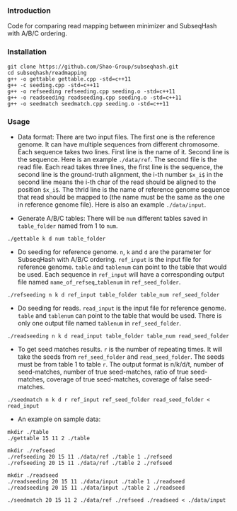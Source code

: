 ### Introduction
Code for comparing read mapping between minimizer and SubseqHash with A/B/C ordering. 


### Installation
```
git clone https://github.com/Shao-Group/subseqhash.git
cd subseqhash/readmapping
g++ -o gettable gettable.cpp -std=c++11
g++ -c seeding.cpp -std=c++11
g++ -o refseeding refseeding.cpp seeding.o -std=c++11
g++ -o readseeding readseeding.cpp seeding.o -std=c++11
g++ -o seedmatch seedmatch.cpp seeding.o -std=c++11
```
### Usage
- Data format:
  There are two input files. The first one is the reference genome. It can have multiple sequences from different chromosome. Each sequence takes two lines. First line is the name of it. Second line is the sequence. Here is an example `./data/ref`. The second file is the read file. Each read takes three lines, the first line is the sequence, the second line is the ground-truth alignment, the i-th number `$x_i$` in the second line means the i-th char of the read should be aligned to the position `$x_i$`. The thrid line is the name of reference genome sequence that read should be mapped to (the name must be the same as the one in reference genome file). Here is also an example `./data/input`.

- Generate A/B/C tables: There will be `num` different tables saved in `table_folder` named from 1 to `num`.

```
./gettable k d num table_folder
```

- Do seeding for reference genome. `n`, `k` and `d` are the parameter for SubseqHash with A/B/C ordering. `ref_input` is the input file for reference genome. `table` and `tablenum` can point to the table that would be used. Each sequence in `ref_input` will have a corresponding output file named `name_of_refseq`\_`tablenum` in `ref_seed_folder`.

```
./refseeding n k d ref_input table_folder table_num ref_seed_folder
```

- Do seeding for reads. `read_input` is the input file for reference genome. `table` and `tablenum` can point to the table that would be used. There is only one output file named `tablenum` in `ref_seed_folder`.

```
./readseeding n k d read_input table_folder table_num read_seed_folder
```

- To get seed matches results. `r` is the number of repeating times. It will take the seeds from `ref_seed_folder` and `read_seed_folder`. The seeds must be from table 1 to table `r`. The output format is n/k/d/t, number of seed-matches, number of true seed-matches, ratio of true seed-matches, coverage of true seed-matches, coverage of false seed-matches.

```
./seedmatch n k d r ref_input ref_seed_folder read_seed_folder < read_input
```

- An example on sample data:

```
mkdir ./table
./gettable 15 11 2 ./table

mkdir ./refseed
./refseeding 20 15 11 ./data/ref ./table 1 ./refseed
./refseeding 20 15 11 ./data/ref ./table 2 ./refseed

mkdir ./readseed
./readseeding 20 15 11 ./data/input ./table 1 ./readseed
./readseeding 20 15 11 ./data/input ./table 2 ./readseed

./seedmatch 20 15 11 2 ./data/ref ./refseed ./readseed < ./data/input
```